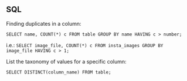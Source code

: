 ## SQL

Finding duplicates in a column:

`SELECT name, COUNT(*) c FROM table GROUP BY name HAVING c > number;`

i.e.: `SELECT image_file, COUNT(*) c FROM insta_images GROUP BY image_file HAVING c > 1;`

List the taxonomy of values for a specific column:

`SELECT DISTINCT(column_name) FROM table;`
